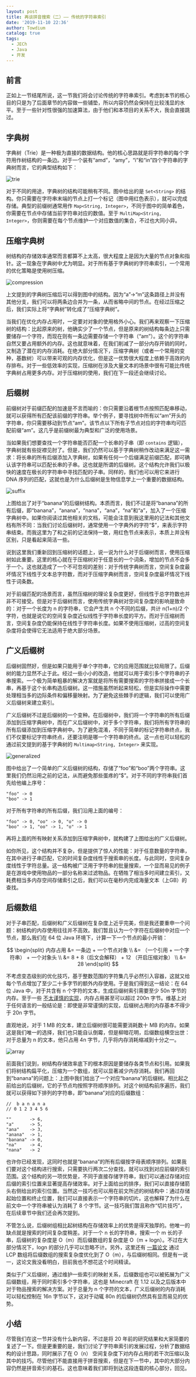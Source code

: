 ```yaml
---
layout: post
title: 再谈拼音搜索（二）—— 传统的字符串索引
date: '2019-11-10 22:36'
author: Towdium
catalog: true
tags:
  - JECh
  - Java
  - 开发
---
```


## 前言

正如上一节结尾所说，这一节我们将会讨论传统的字符串索引。考虑到本节的核心目的只是为了后面章节的内容做一些铺垫，所以内容仍然会保持在比较浅显的水平。至于一些针对性很强的加速算法，由于他们和本项目的关系不大，我会直接跳过。

## 字典树

字典树（Trie）是一种极为直接的数据结构。他的核心思路就是将字符串的每个字符用作树结构的一条边。对于一个装有“amd”，“amy”，“i”和“in”四个字符串的字典树而言，它的典型结构如下：

![trie][1]

对于不同的用途，字典树的结构可能稍有不同。图中给出的是 `Set<String>` 的结构。你只需要在字符串末端的节点上打一个标记（图中用红色表示），就可以完成存储。典型的前缀树通常用作 `Map<String, Integer>`，不同于图中的简单着色，你需要在节点中存储当前字符串对应的数值。至于 `MultiMap<String, Integer>`，你则需要在每个节点维护一个对应数值的集合，不过也大同小异。

## 压缩字典树

树结构的存储效率通常而言都算不上太高，很大程度上是因为大量的节点对象和指针。这一现象在字典树中尤为明显。对于所有基于字典树的字符串索引，一个常用的优化策略是使用树压缩。

![compression][2]

上文提到的字典树压缩后可以得到图中的结构。因为“a”->“m”这条路径上并没有其他分支，我们可以将两条边合并为一条，从而省略中间的节点。在经过压缩之后，我们实际上将“字典树”转化成了“压缩字典树”。

当我们在优化内存占用时，一定要对对象的使用格外小心。我们再来观察一下压缩树的结构：比起原来的树，他确实少了一个节点，但是原来的树结构每条边上只需要储存一个字符，而现在则有一条边需要存储一个字符串（“am”）。这个的字符串自然又要占用额外的内存。这也就意味着，在我们削减了一部分内存开销的同时，又制造了潜在的内存消耗。在绝大部分情况下，压缩字典树（或者一个常用的变种，基数树）可以带来可观的内存优化，但是这一优势很大程度上依赖于高效的内存排布。对于一些低效率的实现，压缩树在涉及大量文本的场景中很有可能比传统字典树占用更多内存。对于压缩树的使用，我们在下一段还会继续讨论。

## 后缀树

前缀树对于前缀匹配的加速是不言而喻的：你只需要沿着根节点按照匹配串移动，就可以获得所有匹配该前缀的字符串。举个例子，要寻找树中所有以“am”开头的字符串，你只需要移动到节点“am”。该节点以下所有子节点对应的字符串均可匹配前缀“am”。这几乎是前缀树最为典型和广泛的使用场景。

当如果我们想要查找一个字符串能否匹配一个长串的子串（即 `contains` 逻辑），字典树就有些捉襟见肘了。但是，我们仍然可以基于字典树稍作改动来满足这一需求：将长串的所有后缀添加入字典树，如果有任何一个后缀满足前缀匹配，即可确认该字符串可以匹配长串的子串。这也就是所谓的后缀树。这个结构允许我们以极快的速度在极长的字符串中寻找匹配的子串。同样的，我们也可以用它来进行 DNA 序列的匹配，这就也是为什么后缀树是生物信息学上一个重要的数据结构。

![suffix][3]

上图给出了对于“banana”的后缀树结构。本质而言，我们不过是将“banana”的所有后缀，即“banana”，“anana”，“nana”，“ana”，“na”和“a”，加入了一个压缩字典树中。如果你阅读过其他相关的文档，可能会注意到我这里用的记法和其他文档有所不同：当我们讨论后缀树时，通常使用一个字典外的字符“$”，来表示字符串结束。而我这里为了和之前的记法保持一致，用红色节点来表示，本质上并没有区别，只是看起来简洁一些。

说到这里我们重新回到压缩树的话题上，说一说为什么对于后缀树而言，使用压缩树如此重要。这里的核心就在于压缩树对于任意长的一个词条，增加的节点不会多于一个。这也就造成了一个不可忽视的差别：对于传统字典树而言，空间复杂度最坏情况下线性于文本总字符数，而对于压缩字典树而言，空间复杂度最坏情况下线性于词条数。

对于前缀匹配的场景而言，虽然压缩树的理论复杂度更好，但线性于总字符数也并非不可接受。但是对于后缀树而言，使用传统字典树对空间复杂度的影响是致命的：对于一个长度为 n 的字符串，它会产生共 n 个不同的后缀，共计 n(1+n)/2 个字符，也就是说它的空间复杂度近似线性于字符串长度的平方。而对于压缩树而言，空间复杂度仍能保持在线性于字符串长度。如果不使用压缩树，过高的空间复杂度将会使得它无法适用于绝大部分场景。

## 广义后缀树

后缀树固然好，但是如果只能用于单个字符串，它的应用范围就比较局限了。后缀树的能力显然不止于此。经过一些小小的改造，他就可以用于索引多个字符串的子串搜索。一个极为简单粗暴的解决方案就是将所有需要搜索的字符串拼接成一个长串，再基于这个长串构造后缀树。这一措施虽然听起来轻松，但是实际操作中需要处理相当多的边际条件和偏移量映射。为了避免这些棘手的逻辑，我们可以使用广义后缀树来建立索引。

广义后缀树不过是后缀树的一个变种。在后缀树中，我们将一个字符串的所有后缀添加到压缩字典树中，而在广义后缀树中，对于多个字符串，我们将所有字符串的所有后缀添加到压缩字典树中。为了避免混淆，不同于简单的标记字符串终点，我们不仅要标记字符串终点，还要注明是哪一个字符串的终点。这一点也可以轻松的通过前文提到的基于字典树的 `Multimap<String, Integer>` 来实现。

![generalized][4]

图中给出了一个简单的广义后缀树的结构，存储了“foo”和“boo”两个字符串。这里我们仍然沿用之前的记法，从而避免那些蛋疼的“$”。对于不同的字符串我们首先给他编上序号：

```
"foo" -> 0
"boo" -> 1
```

对于所有字符串的所有后缀，我们沿用上面的编号：

```
"foo" -> 0, "oo" -> 0, "o" -> 0
"boo" -> 1, "oo" -> 1, "o" -> 1
```

再将上面的所有映射关系添加到压缩字典树中，就构建了上图给出的广义后缀树。

如你所见，这个结构并不复杂，但是提供了惊人的性能：对于任意数量的字符串，在其中进行子串匹配，它的时间复杂度线性于搜索串的长度。与此同时，空间复杂度线性于字符总量。这一结构被广泛用于字符串的批量搜索，一个显而易见的例子是在游戏中使用物品的一部分名称来过滤物品。在牺牲了相当多时间建立索引，又耗费相当多内存空间存储索引之后，我们可以在毫秒内完成海量文本（上GB）的查找。

## 后缀数组

对于子串匹配，后缀树和广义后缀树在复杂度上近乎完美，但是我还要重申一个问题：树结构的内存使用往往并不高效。我们暂且认为一个字符在后缀树中对应一个节点，那么我们在 64 位 Java 环境下，计算一下一个节点的最小开销：

$$
\begin{split}
内存占用 &= 一条边 + 一个节点对象 \\
        &= （一个引用 + 一个字符串） + 一个对象头 \\
        &= 8 + 8（后文会解释） + 12 （开启压缩对象） \\
        &= 28
\end{split}
$$

不考虑变态级别的优化技巧，基于整数范围的字符集几乎必然引入容器，这就又给每个节点增加了至少二十多字节的额外内存使用。于是我们得到这一结论：在 64 位 Java 中，对于共含有 n 个字符的文本，生成后缀树索引需要至少 50n 字节的内存。至于一些 [不太谨慎的实现][7]，内存占用甚至可以超过 200n 字节。维基上对于任何语言的一般结论是：即使是非常谨慎的实现，后缀树占用的内存基本不得少于 20n 字节。

直观地说，对于 1 MB 的文本，建立后缀树很可能需要消耗数十 MB 的内存。如果这是我们唯一的选择，我们也只能自认倒霉，但是柳暗花明，后缀数组横空出世：对于总量为 n 的文本，他只占用 4n 字节，几乎将内存消耗缩减到十分之一。

![array][5]

前面我们说到，树结构存储效率底下的根本原因是要储存各类节点和引用。如果我们将树结构扁平化，压缩为一个数组，就可以显著减少内存消耗。我们再回到“banana”的问题上：上图中我们给出了一个对应“banana”的后缀树。相比起之前给出的后缀树，它的子节点均按照字符顺序排列。对这个树结构前序遍历，我们就可以获得如下排列的字符串，即“banana”对应的后缀数组：

```
//  b a n a n a 
// 0 1 2 3 4 5 6

""       -> 6,
"a"      -> 5,
"ana"    -> 3,
"anana"  -> 1,
"banana" -> 0,
"na"     -> 4,
"nana"   -> 2
```

也许你已经发现，这同时也就是“banana”的所有后缀按字母表顺序排列。如果我们要对这个结构进行搜索，只需要执行两次二分查找，就可以找到对应前缀的索引范围。这个结构的另一项优势是，不同于直接存储字符串，我们可以通过存储对应后缀的索引位置来显著提高存储效率。对于上面给出的排序，我们可以直接存储箭头右侧给出的索引位置。当然这一技巧也可以用在前文所述的树结构中：通过存储起始位置和终止位置，我们可以直接表示一个字符串的切片。这也解释了为什么在前文中一个字符串被认为消耗了 8 个字节。这一技巧我们暂且称作“切片技巧”，在后续章节中我们还会再次提到。

不管怎么说，后缀树组相比起树结构在存储效率上的优势是得天独厚的。他唯一的缺点就是搜索的时间复杂度稍差。对于一个 n 长的字符串，搜索一个 m 长的子串，后缀树的复杂度是 O（m）而后缀数组的复杂度是 O（m + logn）。不过在大部分情况下，logn 的部分几乎可以忽略不计。另外，这里还有 [一篇论文][6] 通过 LCP 数组将后缀数组的搜索复杂度优化到了 O（m），与后缀树相同。但是有一说一，这论文我没看明白，目前我也不想花这个时间精读。

类似于广义后缀树，通过维护一些索引的映射关系，后缀数组也可以被拓展为广义后缀数组，用于同时索引多个字符串，这也是 Minecraft 在 1.12 以及之后版本中对于物品搜索的解决方案。对于总量为 n 个字符的文本，广义后缀树的内存消耗可以轻松控制在 16n 字节以下，这对于动辄 80n 的后缀树仍然具有显而易见的优势。

## 小结

尽管我们在这一节并没有什么新内容，不过是将 20 年前的研究结果和大家简要的复述了一下。但是更重要的是，我们讨论了字符串索引的发展过程，分析了数据结构的设计思路，同时展示了在 O（n） 空间复杂度下对内存占用的若干次压缩以及其中的技巧。尽管他们不能直接用于拼音搜索，但是在下一节中，其中的大部分内容仍然是拼音索引的基石。这也意味着我们即将到达这段连载的核心部分，回见。


[1]: /img/posts/2019/pinyin-search-again-2_1.png
[2]: /img/posts/2019/pinyin-search-again-2_2.png
[3]: /img/posts/2019/pinyin-search-again-2_3.png
[4]: /img/posts/2019/pinyin-search-again-2_4.png
[5]: /img/posts/2019/pinyin-search-again-2_5.png
[6]: http://citeseerx.ist.psu.edu/viewdoc/download?doi=10.1.1.108.8167&rep=rep1&type=pdf
[7]: https://github.com/abahgat/suffixtree